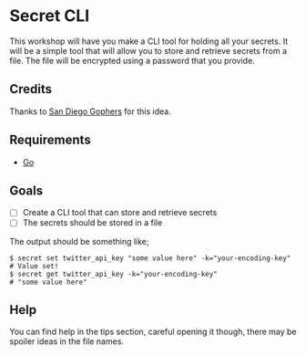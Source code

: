 # Secret CLI

This workshop will have you make a CLI tool for holding all your secrets.
It will be a simple tool that will allow you to store and retrieve secrets from a file.
The file will be encrypted using a password that you provide.

## Credits

Thanks to [San Diego Gophers](https://github.com/SDGophers/secret) for this idea.

## Requirements

- [Go](https://go.dev/dl/)

## Goals

- [ ] Create a CLI tool that can store and retrieve secrets
- [ ] The secrets should be stored in a file

The output should be something like;
```
$ secret set twitter_api_key "some value here" -k="your-encoding-key"
# Value set!
$ secret get twitter_api_key -k="your-encoding-key"
# "some value here"
```

## Help

You can find help in the tips section, careful opening it though, there may be spoiler ideas in the file names.